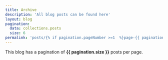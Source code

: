 ```yaml
---
title: Archive
description: 'All blog posts can be found here'
layout: blog
pagination:
  data: collections.posts
  size: 6
permalink: 'posts/{% if pagination.pageNumber >=1  %}page-{{ pagination.pageNumber + 1 }}/{% endif %}index.html'
---
```


This blog has a pagination of **{{ pagination.size }}** posts per page.
